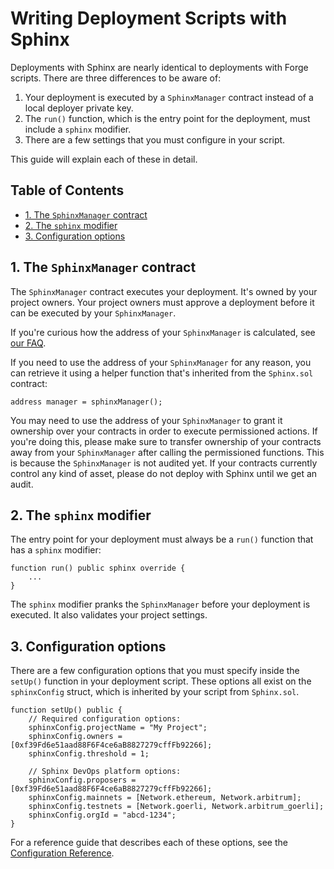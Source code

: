 # Writing Deployment Scripts with Sphinx

Deployments with Sphinx are nearly identical to deployments with Forge scripts. There are three differences to be aware of:
1. Your deployment is executed by a `SphinxManager` contract instead of a local deployer private key.
2. The `run()` function, which is the entry point for the deployment, must include a `sphinx` modifier.
3. There are a few settings that you must configure in your script.

This guide will explain each of these in detail.

## Table of Contents

- [1. The `SphinxManager` contract](#1-the-sphinxmanager-contract)
- [2. The `sphinx` modifier](#2-the-sphinx-modifier)
- [3. Configuration options](#3-configuration-options)

## 1. The `SphinxManager` contract

The `SphinxManager` contract executes your deployment. It's owned by your project owners. Your project owners must approve a deployment before it can be executed by your `SphinxManager`.

If you're curious how the address of your `SphinxManager` is calculated, see [our FAQ](https://github.com/sphinx-labs/sphinx/blob/develop/docs/faq.md).

If you need to use the address of your `SphinxManager` for any reason, you can retrieve it using a helper function that's inherited from the `Sphinx.sol` contract:

```sol
address manager = sphinxManager();
```

You may need to use the address of your `SphinxManager` to grant it ownership over your contracts in order to execute permissioned actions. If you're doing this, please make sure to transfer ownership of your contracts away from your `SphinxManager` after calling the permissioned functions. This is because the `SphinxManager` is not audited yet. If your contracts currently control any kind of asset, please do not deploy with Sphinx until we get an audit.

## 2. The `sphinx` modifier

The entry point for your deployment must always be a `run()` function that has a `sphinx` modifier:

```sol
function run() public sphinx override {
    ...
}
```

The `sphinx` modifier pranks the `SphinxManager` before your deployment is executed. It also validates your project settings.

## 3. Configuration options

There are a few configuration options that you must specify inside the `setUp()` function in your deployment script. These options all exist on the `sphinxConfig` struct, which is inherited by your script from `Sphinx.sol`.

```sol
function setUp() public {
    // Required configuration options:
    sphinxConfig.projectName = "My Project";
    sphinxConfig.owners = [0xf39Fd6e51aad88F6F4ce6aB8827279cffFb92266];
    sphinxConfig.threshold = 1;

    // Sphinx DevOps platform options:
    sphinxConfig.proposers = [0xf39Fd6e51aad88F6F4ce6aB8827279cffFb92266];
    sphinxConfig.mainnets = [Network.ethereum, Network.arbitrum];
    sphinxConfig.testnets = [Network.goerli, Network.arbitrum_goerli];
    sphinxConfig.orgId = "abcd-1234";
}
```

For a reference guide that describes each of these options, see the [Configuration Reference](https://github.com/sphinx-labs/sphinx/blob/develop/docs/configuration-options.md).
